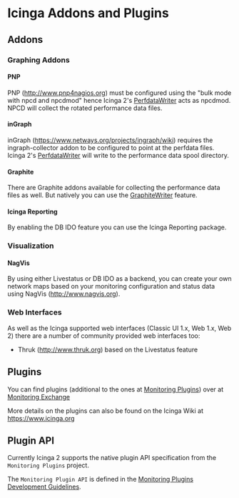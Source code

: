 # <a id="addons-plugins"></a> Icinga Addons and Plugins

## <a id="addons"></a> Addons

### <a id="addons-graphing-reporting"></a> Graphing Addons

#### <a id="addons-graphing-pnp"></a> PNP

PNP (http://www.pnp4nagios.org) must be configured using the "bulk mode with npcd and npcdmod"
hence Icinga 2's [PerfdataWriter](#performance-data) acts as npcdmod. NPCD will collect
the rotated performance data files.

#### <a id="addons-graphing-pnp"></a> inGraph

inGraph (https://www.netways.org/projects/ingraph/wiki) requires the ingraph-collector addon 
to be configured to point at the perfdata files. Icinga 2's [PerfdataWriter](#performance-data) will
write to the performance data spool directory.

#### <a id="addons-graphing-pnp"></a> Graphite

There are Graphite addons available for collecting the performance data files as well. But
natively you can use the [GraphiteWriter](#graphite-carbon-cache-writer) feature.

#### <a id="addons-reporting"></a> Icinga Reporting

By enabling the DB IDO feature you can use the Icinga Reporting package.


### <a id="addons-visualization"></a> Visualization

#### <a id="addons-visualization-nagvis"></a> NagVis

By using either Livestatus or DB IDO as a backend, you can create your own network maps
based on your monitoring configuration and status data using NagVis (http://www.nagvis.org).

### <a id="addons-web-interfaces"></a> Web Interfaces

As well as the Icinga supported web interfaces (Classic UI 1.x, Web 1.x, Web 2) there are a
number of community provided web interfaces too:

* Thruk (http://www.thruk.org) based on the Livestatus feature



## <a id="plugins"></a> Plugins

You can find plugins (additional to the ones at [Monitoring Plugins](https://www.monitoring-plugins.org)) over at 
[Monitoring Exchange](#https://www.monitoringexchange.org)

More details on the plugins can also be found on the Icinga Wiki at https://www.icinga.org

## <a id="plugin-api"></a> Plugin API

Currently Icinga 2 supports the native plugin API specification from the `Monitoring Plugins`
project.

The `Monitoring Plugin API` is defined in the [Monitoring Plugins Development Guidelines](https://www.monitoring-plugins.org/doc/guidelines.html).
